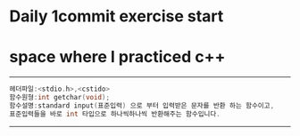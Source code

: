  # Daily  1commit exercise start
 # space where l practiced c++
---------------------------------------
```` cpp 설명 (2020.11.27)
헤더파일:<stdio.h>,<cstido>
함수원형:int getchar(void);
함수설명:standard input(표준입력) 으로 부터 입력받은 문자를 반환 하는 함수이고,
표준입력들을 바로 int 타입으로 하나씩하나씩 반환해주는 함수입니다.
`````
---------------------------------------